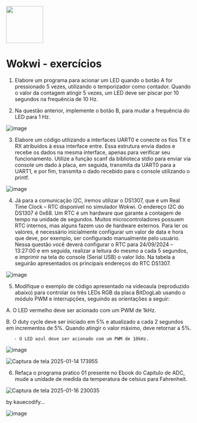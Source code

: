 <img src="https://github.com/user-attachments/assets/0b08ceb0-a126-4d31-b172-6730c338bd7d" width="100" />


# Wokwi - exercícios

1. Elabore um programa para acionar um LED quando o botão A for pressionado 5 vezes, utilizando o temporizador como contador. Quando o valor da contagem atingir 5 vezes, um LED deve ser piscar por 10 segundos na frequência de 10 Hz.

      
2. Na questão anterior, implemente o botão B, para mudar a frequência do LED para 1 Hz.


![image](https://github.com/user-attachments/assets/d01754f1-0352-448a-807d-31cd262dc59d)


3. Elabore um código utilizando a interfaces UART0 e conecte os fios TX e RX atribuídos à essa interface entre. Essa estrutura envia dados e recebe os dados na mesma interface, apenas para verificar seu funcionamento. Utilize a função scanf da biblioteca stdio para enviar via console um dado à placa, em seguida, transmita da UART0 para a UART1, e por fim, transmita o dado recebido para o console utilizando o printf.


![image](https://github.com/user-attachments/assets/61b660a6-570f-43e3-8d8d-5e480b838238)


4. Já para a comunicação I2C, iremos utilizar o DS1307, que é um Real Time Clock – RTC disponível no simulador Wokwi. O endereço I2C do DS1307 é 0x68. Um RTC é um hardware que garante a contagem de tempo na unidade de segundos. Muitos microcontroladores possuem RTC internos, mas alguns fazem uso de hardware externos. Para ler os valores, é necessário inicialmente configurar um valor de data e hora que deve, por exemplo, ser configurado manualmente pelo usuário. Nessa questão você deverá configurar o RTC para 24/09/2024 –13:27:00 e em seguida, realizar a leitura do mesmo a cada 5 segundos, e imprimir na tela do console (Serial USB) o valor lido. Na tabela a seguirão apresentados os principais endereços do RTC DS1307.

![image](https://github.com/user-attachments/assets/ccd0955b-67ac-4b58-8439-2940b43ba50c)

5. Modifique o exemplo de código apresentado na videoaula (reproduzido abaixo) para controlar os três LEDs RGB da placa BitDogLab usando o módulo PWM e interrupções, seguindo as orientações a seguir:

A. O LED vermelho deve ser acionado com um PWM de 1kHz.

B. O duty cycle deve ser iniciado em 5% e atualizado a cada 2 segundos em incrementos de 5%. Quando atingir o valor máximo, deve retornar a 5%.

       ‐ O LED azul deve ser acionado com um PWM de 10kHz.
       

![image](https://github.com/user-attachments/assets/6b22dddb-7040-4b3b-8e09-775f13611b2d)

![Captura de tela 2025-01-14 173955](https://github.com/user-attachments/assets/42ea2d98-5390-4782-9377-a407f9c0f2af)

6. Refaça o programa pratico 01 presente no Ebook do Capítulo de ADC, mude a unidade de medida da temperatura de celsius para Fahrenheit.

![Captura de tela 2025-01-16 230035](https://github.com/user-attachments/assets/5d329e87-f9d9-4531-858a-1184de61bdd7)




by kauecodify...


![image](https://github.com/user-attachments/assets/ca6226be-0965-4e94-b998-7ab62f8d02f1)






